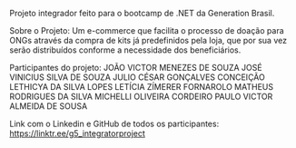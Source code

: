 Projeto integrador feito para o bootcamp de .NET da Generation Brasil.


Sobre o Projeto:
Um e-commerce que facilita o processo de doação para ONGs através da compra 
de kits já predefinidos pela loja, que por sua vez serão distribuídos conforme a necessidade dos beneficiários.


Participantes do projeto:
JOÃO VICTOR MENEZES DE SOUZA
JOSÉ VINICIUS SILVA DE SOUZA
JULIO CÉSAR GONÇALVES CONCEIÇÃO
LETHICYA DA SILVA LOPES
LETÍCIA ZÍMERER FORNAROLO
MATHEUS RODRIGUES DA SILVA
MICHELLI OLIVEIRA CORDEIRO
PAULO VICTOR ALMEIDA DE SOUSA

Link com o Linkedin e GitHub de todos os participantes:
https://linktr.ee/g5_integratorproject
